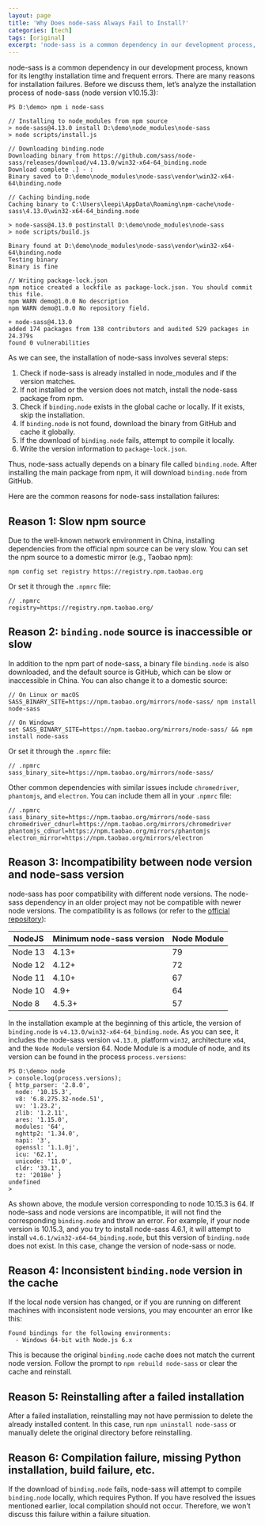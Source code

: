 ```yaml
---
layout: page
title: 'Why Does node-sass Always Fail to Install?'
categories: [tech]
tags: [original]
excerpt: 'node-sass is a common dependency in our development process, known for its lengthy installation time and frequent errors. There are many reasons for installation failures. Before we discuss them, let’s analyze the installation process of node-sass.'
---
```


node-sass is a common dependency in our development process, known for its lengthy installation time and frequent errors.
There are many reasons for installation failures. Before we discuss them, let’s analyze the installation process of node-sass (node version v10.15.3):

```shell
PS D:\demo> npm i node-sass

// Installing to node_modules from npm source
> node-sass@4.13.0 install D:\demo\node_modules\node-sass
> node scripts/install.js

// Downloading binding.node
Downloading binary from https://github.com/sass/node-sass/releases/download/v4.13.0/win32-x64-64_binding.node
Download complete .] - :
Binary saved to D:\demo\node_modules\node-sass\vendor\win32-x64-64\binding.node

// Caching binding.node
Caching binary to C:\Users\leepi\AppData\Roaming\npm-cache\node-sass\4.13.0\win32-x64-64_binding.node

> node-sass@4.13.0 postinstall D:\demo\node_modules\node-sass
> node scripts/build.js

Binary found at D:\demo\node_modules\node-sass\vendor\win32-x64-64\binding.node
Testing binary
Binary is fine

// Writing package-lock.json
npm notice created a lockfile as package-lock.json. You should commit this file.
npm WARN demo@1.0.0 No description
npm WARN demo@1.0.0 No repository field.

+ node-sass@4.13.0
added 174 packages from 138 contributors and audited 529 packages in 24.379s
found 0 vulnerabilities
```

As we can see, the installation of node-sass involves several steps:

1. Check if node-sass is already installed in node_modules and if the version matches.
2. If not installed or the version does not match, install the node-sass package from npm.
3. Check if `binding.node` exists in the global cache or locally. If it exists, skip the installation.
4. If `binding.node` is not found, download the binary from GitHub and cache it globally.
5. If the download of `binding.node` fails, attempt to compile it locally.
6. Write the version information to `package-lock.json`.

Thus, node-sass actually depends on a binary file called `binding.node`. After installing the main package from npm, it will download `binding.node` from GitHub.

Here are the common reasons for node-sass installation failures:

## Reason 1: Slow npm source

Due to the well-known network environment in China, installing dependencies from the official npm source can be very slow. You can set the npm source to a domestic mirror (e.g., Taobao npm):

```shell
npm config set registry https://registry.npm.taobao.org
```

Or set it through the `.npmrc` file:

```
// .npmrc
registry=https://registry.npm.taobao.org/
```

## Reason 2: `binding.node` source is inaccessible or slow

In addition to the npm part of node-sass, a binary file `binding.node` is also downloaded, and the default source is GitHub, which can be slow or inaccessible in China. You can also change it to a domestic source:

```shell
// On Linux or macOS
SASS_BINARY_SITE=https://npm.taobao.org/mirrors/node-sass/ npm install node-sass

// On Windows
set SASS_BINARY_SITE=https://npm.taobao.org/mirrors/node-sass/ && npm install node-sass
```

Or set it through the `.npmrc` file:

```
// .npmrc
sass_binary_site=https://npm.taobao.org/mirrors/node-sass/
```

Other common dependencies with similar issues include `chromedriver`, `phantomjs`, and `electron`. You can include them all in your `.npmrc` file:

```
// .npmrc
sass_binary_site=https://npm.taobao.org/mirrors/node-sass
chromedriver_cdnurl=https://npm.taobao.org/mirrors/chromedriver
phantomjs_cdnurl=https://npm.taobao.org/mirrors/phantomjs
electron_mirror=https://npm.taobao.org/mirrors/electron
```

## Reason 3: Incompatibility between node version and node-sass version

node-sass has poor compatibility with different node versions. The node-sass dependency in an older project may not be compatible with newer node versions. The compatibility is as follows (or refer to the [official repository](https://github.com/sass/node-sass)):

NodeJS | Minimum node-sass version | Node Module
---- | --- | ---
Node 13 | 4.13+ | 79
Node 12 | 4.12+ | 72
Node 11 | 4.10+ | 67
Node 10 | 4.9+ | 64
Node 8 | 4.5.3+ | 57

In the installation example at the beginning of this article, the version of `binding.node` is `v4.13.0/win32-x64-64_binding.node`. As you can see, it includes the node-sass version `v4.13.0`, platform `win32`, architecture `x64`, and the `Node Module` version 64. Node Module is a module of node, and its version can be found in the process `process.versions`:

```shell
PS D:\demo> node
> console.log(process.versions);
{ http_parser: '2.8.0',
  node: '10.15.3',
  v8: '6.8.275.32-node.51',
  uv: '1.23.2',
  zlib: '1.2.11',
  ares: '1.15.0',
  modules: '64',
  nghttp2: '1.34.0',
  napi: '3',
  openssl: '1.1.0j',
  icu: '62.1',
  unicode: '11.0',
  cldr: '33.1',
  tz: '2018e' }
undefined
>
```

As shown above, the module version corresponding to node 10.15.3 is 64.
If node-sass and node versions are incompatible, it will not find the corresponding `binding.node` and throw an error. For example, if your node version is 10.15.3, and you try to install node-sass 4.6.1, it will attempt to install `v4.6.1/win32-x64-64_binding.node`, but this version of `binding.node` does not exist.
In this case, change the version of node-sass or node.

## Reason 4: Inconsistent `binding.node` version in the cache
If the local node version has changed, or if you are running on different machines with inconsistent node versions, you may encounter an error like this:
```shell
Found bindings for the following environments:
  - Windows 64-bit with Node.js 6.x
```
This is because the original `binding.node` cache does not match the current node version. Follow the prompt to `npm rebuild node-sass` or clear the cache and reinstall.

## Reason 5: Reinstalling after a failed installation
After a failed installation, reinstalling may not have permission to delete the already installed content. In this case, run `npm uninstall node-sass` or manually delete the original directory before reinstalling.

## Reason 6: Compilation failure, missing Python installation, build failure, etc.
If the download of `binding.node` fails, node-sass will attempt to compile `binding.node` locally, which requires Python. If you have resolved the issues mentioned earlier, local compilation should not occur. Therefore, we won't discuss this failure within a failure situation.
